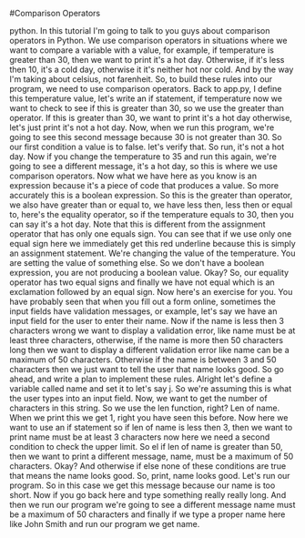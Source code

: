 #Comparison Operators

python.
In this tutorial I'm going to talk to you guys about comparison operators in Python. 
We use comparison operators in situations where we want to compare a variable with a value, for example, if temperature is greater than 30, then we want to print it's a hot day. 
Otherwise, if it's less then 10, it's a cold day, otherwise it it's neither hot nor cold. 
And by the way I'm taking about celsius, not farenheit.
So, to build these rules into our program, we need to use comparison operators. 
Back to app.py, I define this temperature value, let's write an if statement, if temperature now we want to check to see if this is greater than 30, so we use the greater than operator. 
If this is greater than 30, we want to print it's a hot day otherwise, let's just print it's not a hot day. 
Now, when we run this program, we're going to see this second message because 30 is not greater than 30. 
So our first condition a value is to false. 
let's verify that. 
So run, it's not a hot day. 
Now if you change the temperature to 35 and run this again, we're going to see a different message, it's a hot day, so this is where we use comparison operators. 
Now what we have here as you know is an expression because it's a piece of code that produces a value. 
So more accurately this is a boolean expression. 
So this is the greater than operator, we also have greater than or equal to, we have less then, less then or equal to, here's the equality operator, so if the temperature equals to 30, then you can say it's a hot day. 
Note that this is different from the assignment operator that has only one equals sign. 
You can see that if we use only one equal sign here we immediately get this red underline because this is simply an assignment statement. 
We're changing the value of the temperature.
You are setting the value of something else. 
So we don't have a boolean expression, you are not producing a boolean value. 
Okay? So, our equality operator has two equal signs and finally we have not equal which is an exclamation followed by an equal sign.
Now here's an exercise for you. 
You have probably seen that when you fill out a form online, sometimes the input fields have validation messages, or example, let's say we have an input field for the user to enter their name.
Now if the name is less then 3 characters wrong we want to display a validation error, like name must be at least three characters, otherwise, if the name is more then 50 characters long then we want to display a different validation error like name can be a maximum of 50 characters. 
Otherwise if the name is between 3 and 50 characters then we just want to tell the user that name looks good.
So go ahead, and write a plan to implement these rules.
Alright let's define a variable called name and set it to let's say j. 
So we're assuming this is what the user types into an input field.
Now, we want to get the number of characters in this string.
So we use the len function, right? Len of name.
When we print this we get 1, right you have seen this before. 
Now here we want to use an if statement so if len of name is less then 3, then we want to print name must be at least 3 characters now here we need a second condition to check the upper limit. 
So el if len of name is greater than 50, then we want to print a different message, name, must be a maximum of 50 characters.
Okay? And otherwise if else none of these conditions are true that means the name looks good. 
So, print, name looks good. 
Let's run our program. So in this case we get this message
because our name is too short. 
Now if you go back here and type something really really long. 
And then we run our program we're going to see a different message name must be a maximum of 50 characters and finally if we type a proper name here like John Smith and run our program we get name.